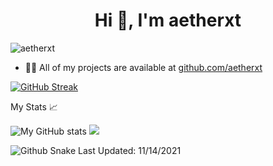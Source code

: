 <h1 align="center">Hi 👋, I'm aetherxt</h1>

<p align="left"> <img src="https://komarev.com/ghpvc/?username=aetherxt&label=Profile%20views&color=0e75b6&style=flat" alt="aetherxt" /> </p>

- 👨‍💻 All of my projects are available at [github.com/aetherxt](github.com/aetherxt)


[![GitHub Streak](https://github-readme-streak-stats.herokuapp.com?user=aetherxt&theme=holi-theme&date_format=M%20j%5B%2C%20Y%5D)](https://git.io/streak-stats)

My Stats 📈

![My GitHub stats](https://github-readme-stats.vercel.app/api?username=anuraghazra&show_icons=true&theme=tokyonight)
![](https://github-profile-summary-cards.vercel.app/api/cards/profile-details?username=vn7n24fzkq&theme=monokai)

![Github Snake](github-snake-dark.svg#gh-dark-mode-only)
Last Updated: 11/14/2021
